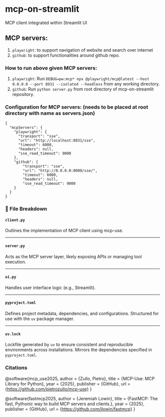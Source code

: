 # mcp-on-streamlit
MCP client integrated within Streamlit UI

## MCP servers:
1. `playwright`: to support navigation of website and search over internet
2. `github`: to support functionalities around github repo.

### How to run above given MCP servers:
1. `playwright`: Run `DEBUG=pw:mcp* npx @playwright/mcp@latest --host 0.0.0.0 --port 8931 --isolated --headless` from any working directory.
2. `github`: Run `python server.py` from root directory of mcp-on-streamlit repository.

### Configuration for MCP servers: (needs to be placed at root directory with name as servers.json)

```
{
  "mcpServers": {
    "playwright": {
      "transport": "sse",
      "url": "http://localhost:8931/sse",
      "timeout": 6000,
      "headers": null,
      "sse_read_timeout": 9000
    },
    "github": {
        "transport": "sse",
        "url": "http://0.0.0.0:8000/sse/",
        "timeout": 6000,
        "headers": null,
        "sse_read_timeout": 9000
    }
  }
}
```

### 📁 File Breakdown

#### `client.py`
Outlines the implementation of MCP client using mcp-use.

---

#### `server.py`
Acts as the MCP server layer, likely exposing APIs or managing tool execution.

---

#### `ui.py`
Handles user interface logic (e.g., Streamlit).

---

#### `pyproject.toml`
Defines project metadata, dependencies, and configurations. Structured for use with the `uv` package manager.

---

#### `uv.lock`
Lockfile generated by `uv` to ensure consistent and reproducible environments across installations. Mirrors the dependencies specified in `pyproject.toml`.


### Citations

@software{mcp_use2025,
  author = {Zullo, Pietro},
  title = {MCP-Use: MCP Library for Python},
  year = {2025},
  publisher = {GitHub},
  url = {https://github.com/pietrozullo/mcp-use}
}

@software{fastmcp2025,
  author = {Jeremiah Lowin},
  title = {FastMCP: The fast, Pythonic way to build MCP servers and clients.},
  year = {2025},
  publisher = {GitHub},
  url = {https://github.com/jlowin/fastmcp}
}


